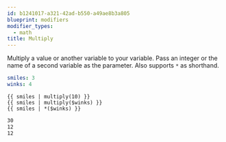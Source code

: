 ```yaml
---
id: b1241017-a321-42ad-b550-a49ae8b3a805
blueprint: modifiers
modifier_types:
  - math
title: Multiply
---
```

Multiply a value or another variable to your variable. Pass an integer or the name of a second variable as the parameter. Also supports `*` as shorthand.

```yaml
smiles: 3
winks: 4
```

```
{{ smiles | multiply(10) }}
{{ smiles | multiply($winks) }}
{{ smiles | *($winks) }}

```

```html
30
12
12
```
